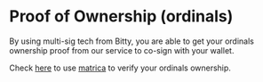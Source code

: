 # Proof of Ownership (ordinals)

By using multi-sig tech from Bitty, you are able to get your ordinals ownership proof from our service to co-sign with your wallet.

Check [here](../../user-guides/borrower/borrower-proof-collateral-ownership.md) to use [matrica](https://matrica.io/) to verify your ordinals ownership.
